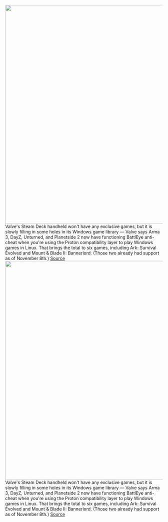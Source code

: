<img src='https://cdn.vox-cdn.com/thumbor/3xzPebXF1g_SDmMFC6uXB6tR3uU=/0x0:1620x1080/1200x800/filters:focal(681x411:939x669)/cdn.vox-cdn.com/uploads/chorus_image/image/70225472/steam_deck.0.jpg' width='700px' /><br/>
Valve's Steam Deck handheld won't have any exclusive games, but it is slowly filling in some holes in its Windows game library — Valve says Arma 3, DayZ, Unturned, and Planetside 2 now have functioning BattlEye anti-cheat when you're using the Proton compatibility layer to play Windows games in Linux. That brings the total to six games, including Ark: Survival Evolved and Mount & Blade II: Bannerlord. (Those two already had support as of November 8th.)
<a href='https://www.theverge.com/2021/12/3/22816279/valve-proton-battleye-anti-cheat-dayz-linux-steam-deck'> Source <a/><img src='https://cdn.vox-cdn.com/thumbor/3xzPebXF1g_SDmMFC6uXB6tR3uU=/0x0:1620x1080/1200x800/filters:focal(681x411:939x669)/cdn.vox-cdn.com/uploads/chorus_image/image/70225472/steam_deck.0.jpg' width='700px' /><br/>
Valve's Steam Deck handheld won't have any exclusive games, but it is slowly filling in some holes in its Windows game library — Valve says Arma 3, DayZ, Unturned, and Planetside 2 now have functioning BattlEye anti-cheat when you're using the Proton compatibility layer to play Windows games in Linux. That brings the total to six games, including Ark: Survival Evolved and Mount & Blade II: Bannerlord. (Those two already had support as of November 8th.)
<a href='https://www.theverge.com/2021/12/3/22816279/valve-proton-battleye-anti-cheat-dayz-linux-steam-deck'> Source <a/>